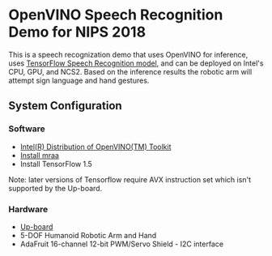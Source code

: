 # OpenVINO Speech Recognition Demo for NIPS 2018

This is a speech recognization demo that uses OpenVINO for inference, uses [TensorFlow Speech Recognition model](http://www.isca-speech.org/archive/interspeech_2015/papers/i15_1478.pdf), and can be deployed on Intel's CPU, GPU, and NCS2. Based on the inference results the robotic arm will attempt sign language and hand gestures.

## System Configuration

### Software
* [Intel(R) Distribution of OpenVINO(TM) Toolkit](https://software.intel.com/en-us/openvino-toolkit)
* [Install mraa](https://github.com/intel-iot-devkit/mraa)
* Install TensorFlow 1.5 

Note: later versions of Tensorflow require AVX instruction set which isn't supported by the Up-board.

### Hardware 
* [Up-board](https://up-board.org/)
* 5-DOF Humanoid Robotic Arm and Hand
* AdaFruit 16-channel 12-bit PWM/Servo Shield - I2C interface

